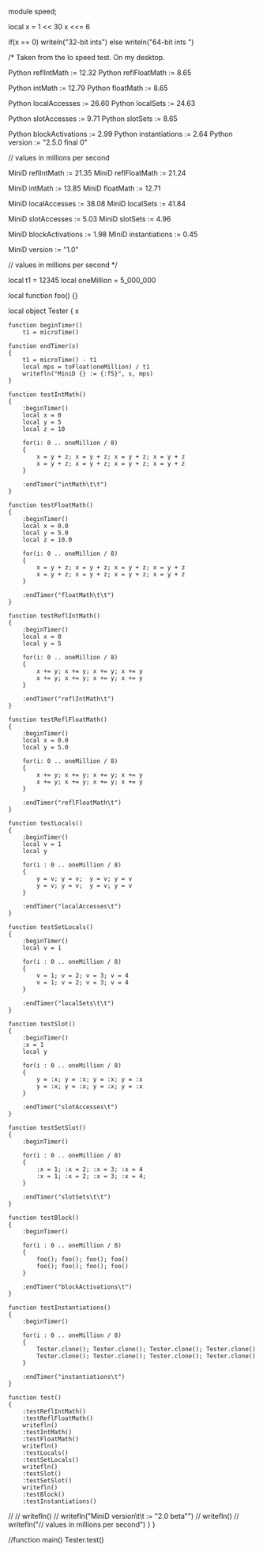 module speed;

local x = 1 << 30
x <<= 6

if(x == 0)
	writeln("32-bit ints")
else
	writeln("64-bit ints ")

/*
Taken from the Io speed test.
On my desktop.

Python reflIntMath       := 12.32
Python reflFloatMath     := 8.65

Python intMath           := 12.79
Python floatMath         := 8.65

Python localAccesses     := 26.60
Python localSets         := 24.63

Python slotAccesses      := 9.71
Python slotSets          := 8.65

Python blockActivations  := 2.99
Python instantiations    := 2.64
Python version           := "2.5.0 final 0"

// values in millions per second

MiniD reflIntMath        := 21.35
MiniD reflFloatMath      := 21.24

MiniD intMath            := 13.85
MiniD floatMath          := 12.71

MiniD localAccesses      := 38.08
MiniD localSets          := 41.84

MiniD slotAccesses       := 5.03
MiniD slotSets           := 4.96

MiniD blockActivations   := 1.98
MiniD instantiations     := 0.45

MiniD version            := "1.0"

// values in millions per second
*/

local t1 = 12345
local oneMillion = 5_000_000

local function foo() {}

local object Tester
{
	x

	function beginTimer()
		t1 = microTime()

	function endTimer(s)
	{
		t1 = microTime() - t1
		local mps = toFloat(oneMillion) / t1
		writefln("MiniD {} := {:f5}", s, mps)
	}

	function testIntMath()
	{
		:beginTimer()
		local x = 0
		local y = 5
		local z = 10

		for(i: 0 .. oneMillion / 8)
		{
			x = y + z; x = y + z; x = y + z; x = y + z
			x = y + z; x = y + z; x = y + z; x = y + z
		}

		:endTimer("intMath\t\t")
	}

	function testFloatMath()
	{
		:beginTimer()
		local x = 0.0
		local y = 5.0
		local z = 10.0

		for(i: 0 .. oneMillion / 8)
		{
			x = y + z; x = y + z; x = y + z; x = y + z
			x = y + z; x = y + z; x = y + z; x = y + z
		}

		:endTimer("floatMath\t\t")
	}

	function testReflIntMath()
	{
		:beginTimer()
		local x = 0
		local y = 5

		for(i: 0 .. oneMillion / 8)
		{
			x += y; x += y; x += y; x += y
			x += y; x += y; x += y; x += y
		}

		:endTimer("reflIntMath\t")
	}

	function testReflFloatMath()
	{
		:beginTimer()
		local x = 0.0
		local y = 5.0

		for(i: 0 .. oneMillion / 8)
		{
			x += y; x += y; x += y; x += y
			x += y; x += y; x += y; x += y
		}

		:endTimer("reflFloatMath\t")
	}

	function testLocals()
	{
		:beginTimer()
		local v = 1
		local y

		for(i : 0 .. oneMillion / 8)
		{
			y = v; y = v;  y = v; y = v
			y = v; y = v;  y = v; y = v
		}

		:endTimer("localAccesses\t")
	}

	function testSetLocals()
	{
		:beginTimer()
		local v = 1

		for(i : 0 .. oneMillion / 8)
		{
			v = 1; v = 2; v = 3; v = 4
			v = 1; v = 2; v = 3; v = 4
		}

		:endTimer("localSets\t\t")
	}

	function testSlot()
	{
		:beginTimer()
		:x = 1
		local y

		for(i : 0 .. oneMillion / 8)
		{
			y = :x; y = :x; y = :x; y = :x
			y = :x; y = :x; y = :x; y = :x
		}

		:endTimer("slotAccesses\t")
	}

	function testSetSlot()
	{
		:beginTimer()

		for(i : 0 .. oneMillion / 8)
		{
			:x = 1; :x = 2; :x = 3; :x = 4
			:x = 1; :x = 2; :x = 3; :x = 4;
		}

		:endTimer("slotSets\t\t")
	}

	function testBlock()
	{
		:beginTimer()

		for(i : 0 .. oneMillion / 8)
		{
			foo(); foo(); foo(); foo()
			foo(); foo(); foo(); foo()
		}

		:endTimer("blockActivations\t")
	}

	function testInstantiations()
	{
		:beginTimer()

		for(i : 0 .. oneMillion / 8)
		{
			Tester.clone(); Tester.clone(); Tester.clone(); Tester.clone()
			Tester.clone(); Tester.clone(); Tester.clone(); Tester.clone()
		}

		:endTimer("instantiations\t")
	}

	function test()
	{
		:testReflIntMath()
		:testReflFloatMath()
		writefln()
		:testIntMath()
		:testFloatMath()
		writefln()
		:testLocals()
		:testSetLocals()
		writefln()
		:testSlot()
		:testSetSlot()
		writefln()
		:testBlock()
		:testInstantiations()
//
// 		writefln()
// 		writefln("MiniD version\t\t := \"2.0 beta\"")
// 		writefln()
// 		writefln("// values in millions per second")
	}
}

//function main()
	Tester.test()